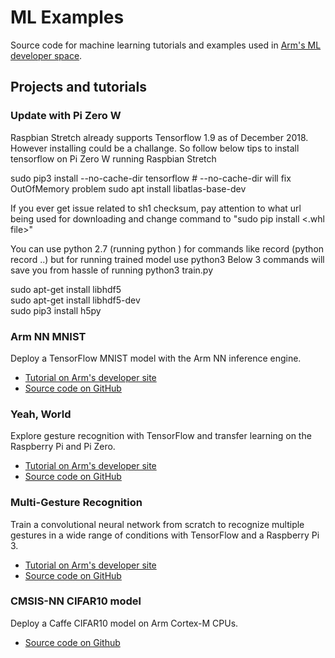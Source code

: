 # ML Examples

Source code for machine learning tutorials and examples used in [Arm's ML developer space](https://developer.arm.com/technologies/machine-learning-on-arm/developer-material).

## Projects and tutorials

### Update with Pi Zero W
Raspbian Stretch already supports Tensorflow 1.9 as of December 2018. However installing could be a challange. So follow below tips to install tensorflow on Pi Zero W running Raspbian Stretch

sudo pip3 install --no-cache-dir tensorflow \# --no-cache-dir will fix OutOfMemory problem
sudo apt install libatlas-base-dev

If you ever get issue related to sh1 checksum, pay attention to what url being used for downloading and change command to
"sudo pip install <.whl file>"

You can use python 2.7 (running python ) for commands like record (python record ..) but for running trained model use python3
Below 3 commands will save you from hassle of running python3 train.py

sudo apt-get install libhdf5 \
sudo apt-get install libhdf5-dev \
sudo pip3 install h5py 

### Arm NN MNIST
Deploy a TensorFlow MNIST model with the Arm NN inference engine.

* [Tutorial on Arm's developer site](https://developer.arm.com/technologies/machine-learning-on-arm/developer-material/how-to-guides/)
* [Source code on GitHub](armnn-mnist/README.md)

### Yeah, World
Explore gesture recognition with TensorFlow and transfer learning on the Raspberry Pi and Pi Zero.

* [Tutorial on Arm's developer site](https://developer.arm.com/technologies/machine-learning-on-arm/developer-material/how-to-guides/teach-your-raspberry-pi-yeah-world)
* [Source code on GitHub](yeah-world/README.md)

### Multi-Gesture Recognition
Train a convolutional neural network from scratch to recognize multiple gestures in a wide range of conditions with TensorFlow and a Raspberry Pi 3.

* [Tutorial on Arm's developer site](https://developer.arm.com/technologies/machine-learning-on-arm/developer-material/how-to-guides/teach-your-pi-multi-gesture)
* [Source code on GitHub](multi-gesture-recognition/README.md)

### CMSIS-NN CIFAR10 model
Deploy a Caffe CIFAR10 model on Arm Cortex-M CPUs.

* [Source code on Github](cmsisnn-cifar10/README.md)
